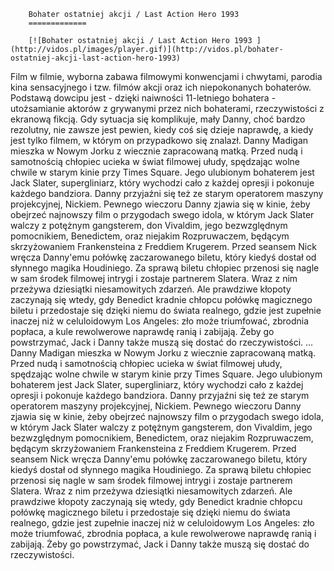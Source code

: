 
        Bohater ostatniej akcji / Last Action Hero 1993 
        =============
        
        [![Bohater ostatniej akcji / Last Action Hero 1993 ](http://vidos.pl/images/player.gif)](http://vidos.pl/bohater-ostatniej-akcji-last-action-hero-1993)
        
        
 Film w filmie, wyborna zabawa filmowymi konwencjami i chwytami, parodia kina sensacyjnego i tzw. filmów akcji oraz ich niepokonanych bohaterów. Podstawą dowcipu jest - dzięki naiwności 11-letniego bohatera - utożsamianie aktorów z grywanymi przez nich bohaterami, rzeczywistości z ekranową fikcją. Gdy sytuacja się komplikuje, mały Danny, choć bardzo rezolutny, nie zawsze jest pewien, kiedy coś się dzieje naprawdę, a kiedy jest tylko filmem, w którym on przypadkowo się znalazł. Danny Madigan mieszka w Nowym Jorku z wiecznie zapracowaną matką. Przed nudą i samotnością chłopiec ucieka w świat filmowej ułudy, spędzając wolne chwile w starym kinie przy Times Square. Jego ulubionym bohaterem jest Jack Slater, supergliniarz, który wychodzi cało z każdej opresji i pokonuje każdego bandziora. Danny przyjaźni się też ze starym operatorem maszyny projekcyjnej, Nickiem. Pewnego wieczoru Danny zjawia się w kinie, żeby obejrzeć najnowszy film o przygodach swego idola, w którym Jack Slater walczy z potężnym gangsterem, don Vivaldim, jego bezwzględnym pomocnikiem, Benedictem, oraz niejakim Rozpruwaczem, będącym skrzyżowaniem Frankensteina z Freddiem Krugerem. Przed seansem Nick wręcza Danny'emu połówkę zaczarowanego biletu, który kiedyś dostał od słynnego magika Houdiniego. Za sprawą biletu chłopiec przenosi się nagle w sam środek filmowej intrygi i zostaje partnerem Slatera. Wraz z nim przeżywa dziesiątki niesamowitych zdarzeń. Ale prawdziwe kłopoty zaczynają się wtedy, gdy Benedict kradnie chłopcu połówkę magicznego biletu i przedostaje się dzięki niemu do świata realnego, gdzie jest zupełnie inaczej niż w celuloidowym Los Angeles: zło może triumfować, zbrodnia popłaca, a kule rewolwerowe naprawdę ranią i zabijają. Żeby go powstrzymać, Jack i Danny także muszą się dostać do rzeczywistości.  ... Danny Madigan mieszka w Nowym Jorku z wiecznie zapracowaną matką. Przed nudą i samotnością chłopiec ucieka w świat filmowej ułudy, spędzając wolne chwile w starym kinie przy Times Square. Jego ulubionym bohaterem jest Jack Slater, supergliniarz, który wychodzi cało z każdej opresji i pokonuje każdego bandziora. Danny przyjaźni się też ze starym operatorem maszyny projekcyjnej, Nickiem. Pewnego wieczoru Danny zjawia się w kinie, żeby obejrzeć najnowszy film o przygodach swego idola, w którym Jack Slater walczy z potężnym gangsterem, don Vivaldim, jego bezwzględnym pomocnikiem, Benedictem, oraz niejakim Rozpruwaczem, będącym skrzyżowaniem Frankensteina z Freddiem Krugerem. Przed seansem Nick wręcza Danny'emu połówkę zaczarowanego biletu, który kiedyś dostał od słynnego magika Houdiniego. Za sprawą biletu chłopiec przenosi się nagle w sam środek filmowej intrygi i zostaje partnerem Slatera. Wraz z nim przeżywa dziesiątki niesamowitych zdarzeń. Ale prawdziwe kłopoty zaczynają się wtedy, gdy Benedict kradnie chłopcu połówkę magicznego biletu i przedostaje się dzięki niemu do świata realnego, gdzie jest zupełnie inaczej niż w celuloidowym Los Angeles: zło może triumfować, zbrodnia popłaca, a kule rewolwerowe naprawdę ranią i zabijają. Żeby go powstrzymać, Jack i Danny także muszą się dostać do rzeczywistości.
    